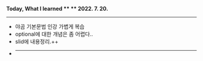 
 **Today, What I learned  **
 ** 2022. 7. 20.**

 ---
 
+ 야곰 기본문법 인강 가볍게 복습
+ optional에 대한 개념은 좀 어렵다..
+ slid에 내용정리.++
+ ---
